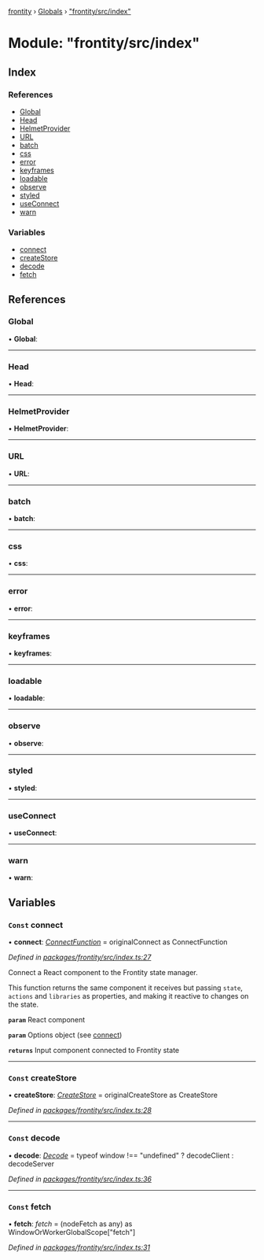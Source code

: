 [frontity](../README.md) › [Globals](../globals.md) › ["frontity/src/index"](_frontity_src_index_.md)

# Module: "frontity/src/index"

## Index

### References

* [Global](_frontity_src_index_.md#global)
* [Head](_frontity_src_index_.md#head)
* [HelmetProvider](_frontity_src_index_.md#helmetprovider)
* [URL](_frontity_src_index_.md#url)
* [batch](_frontity_src_index_.md#batch)
* [css](_frontity_src_index_.md#css)
* [error](_frontity_src_index_.md#error)
* [keyframes](_frontity_src_index_.md#keyframes)
* [loadable](_frontity_src_index_.md#loadable)
* [observe](_frontity_src_index_.md#observe)
* [styled](_frontity_src_index_.md#styled)
* [useConnect](_frontity_src_index_.md#useconnect)
* [warn](_frontity_src_index_.md#warn)

### Variables

* [connect](_frontity_src_index_.md#const-connect)
* [createStore](_frontity_src_index_.md#const-createstore)
* [decode](_frontity_src_index_.md#const-decode)
* [fetch](_frontity_src_index_.md#const-fetch)

## References

###  Global

• **Global**:

___

###  Head

• **Head**:

___

###  HelmetProvider

• **HelmetProvider**:

___

###  URL

• **URL**:

___

###  batch

• **batch**:

___

###  css

• **css**:

___

###  error

• **error**:

___

###  keyframes

• **keyframes**:

___

###  loadable

• **loadable**:

___

###  observe

• **observe**:

___

###  styled

• **styled**:

___

###  useConnect

• **useConnect**:

___

###  warn

• **warn**:

## Variables

### `Const` connect

• **connect**: *[ConnectFunction](../interfaces/_types_src_connect_.connectfunction.md)* = originalConnect as ConnectFunction

*Defined in [packages/frontity/src/index.ts:27](https://github.com/frontity/frontity/blob/eb6bfe49/packages/frontity/src/index.ts#L27)*

Connect a React component to the Frontity state manager.

This function returns the same component it receives but passing
`state`, `actions` and `libraries` as properties, and making it reactive
to changes on the state.

**`param`** React component

**`param`** Options object (see [connect](_frontity_src_index_.md#const-connect))

**`returns`** Input component connected to Frontity state

___

### `Const` createStore

• **createStore**: *[CreateStore](../interfaces/_types_src_connect_.createstore.md)* = originalCreateStore as CreateStore

*Defined in [packages/frontity/src/index.ts:28](https://github.com/frontity/frontity/blob/eb6bfe49/packages/frontity/src/index.ts#L28)*

___

### `Const` decode

• **decode**: *[Decode](../interfaces/_frontity_src_utils_decode_types_.decode.md)* = typeof window !== "undefined" ? decodeClient : decodeServer

*Defined in [packages/frontity/src/index.ts:36](https://github.com/frontity/frontity/blob/eb6bfe49/packages/frontity/src/index.ts#L36)*

___

### `Const` fetch

• **fetch**: *fetch* = (nodeFetch as any) as WindowOrWorkerGlobalScope["fetch"]

*Defined in [packages/frontity/src/index.ts:31](https://github.com/frontity/frontity/blob/eb6bfe49/packages/frontity/src/index.ts#L31)*
